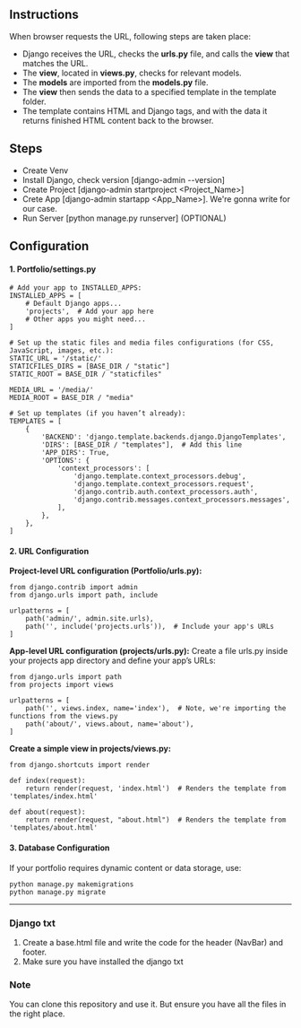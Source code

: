 ## Instructions

When browser requests the URL, following steps are taken place:
- Django receives the URL, checks the __urls.py__ file, and calls the __view__ that matches the URL.
- The __view__, located in __views.py__, checks for relevant models.
- The __models__ are imported from the __models.py__ file.
- The __view__ then sends the data to a specified template in the template folder.
- The template contains HTML and Django tags, and with the data it returns finished HTML content back to the browser.


## Steps
- Create Venv
- Install Django, check version [django-admin --version]
- Create Project [django-admin startproject <Project_Name>]
- Crete App [django-admin startapp <App_Name>]. We're gonna write <projects> for our case.
- Run Server [python manage.py runserver] (OPTIONAL)

## Configuration

#### 1. Portfolio/settings.py
```
# Add your app to INSTALLED_APPS:
INSTALLED_APPS = [
    # Default Django apps...
    'projects',  # Add your app here
    # Other apps you might need...
]

# Set up the static files and media files configurations (for CSS, JavaScript, images, etc.):
STATIC_URL = '/static/'
STATICFILES_DIRS = [BASE_DIR / "static"]
STATIC_ROOT = BASE_DIR / "staticfiles"

MEDIA_URL = '/media/'
MEDIA_ROOT = BASE_DIR / "media"

# Set up templates (if you haven’t already):
TEMPLATES = [
    {
        'BACKEND': 'django.template.backends.django.DjangoTemplates',
        'DIRS': [BASE_DIR / "templates"],  # Add this line
        'APP_DIRS': True,
        'OPTIONS': {
            'context_processors': [
                'django.template.context_processors.debug',
                'django.template.context_processors.request',
                'django.contrib.auth.context_processors.auth',
                'django.contrib.messages.context_processors.messages',
            ],
        },
    },
]
```

#### 2. URL Configuration
__Project-level URL configuration (Portfolio/urls.py):__
```
from django.contrib import admin
from django.urls import path, include

urlpatterns = [
    path('admin/', admin.site.urls),
    path('', include('projects.urls')),  # Include your app's URLs
]
```
__App-level URL configuration (projects/urls.py):__
Create a file urls.py inside your projects app directory and define your app’s URLs:
```
from django.urls import path
from projects import views

urlpatterns = [
    path('', views.index, name='index'),  # Note, we're importing the functions from the views.py
    path('about/', views.about, name='about'),
]
```
__Create a simple view in projects/views.py:__
```
from django.shortcuts import render

def index(request):
    return render(request, 'index.html')  # Renders the template from 'templates/index.html'

def about(request): 
    return render(request, "about.html")  # Renders the template from 'templates/about.html'
```

#### 3. Database Configuration
If your portfolio requires dynamic content or data storage, use:
```
python manage.py makemigrations
python manage.py migrate
```

---

### Django txt
1. Create a base.html file and write the code for the header (NavBar) and footer.
2. Make sure you have installed the django txt


### Note
You can clone this repository and use it. But ensure you have all the files in the right place.